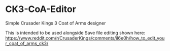 # CK3-CoA-Editor
Simple Crusader Kings 3 Coat of Arms designer

This is intended to be used alongside Save file editing shown here:
https://www.reddit.com/r/CrusaderKings/comments/il6e0h/how_to_edit_your_coat_of_arms_ck3/
